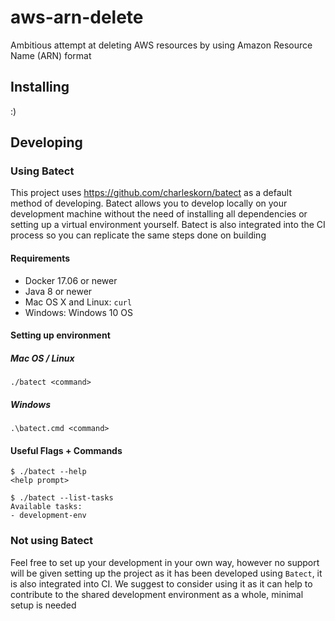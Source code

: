# aws-arn-delete
Ambitious attempt at deleting AWS resources by using Amazon Resource Name (ARN) format

## Installing
:)

## Developing
### Using Batect
This project uses https://github.com/charleskorn/batect as a default method of developing. Batect allows you to develop locally on your development machine without the need of installing all dependencies or setting up a virtual environment yourself. Batect is also integrated into the CI process so you can replicate the same steps done on building

#### Requirements
* Docker 17.06 or newer
* Java 8 or newer
* Mac OS X and Linux: `curl`
* Windows: Windows 10 OS

#### Setting up environment
##### Mac OS / Linux
```
./batect <command>
```

##### Windows
```
.\batect.cmd <command>
```

#### Useful Flags + Commands
```
$ ./batect --help
<help prompt>

$ ./batect --list-tasks
Available tasks:
- development-env
```

### Not using Batect
Feel free to set up your development in your own way, however no support will be given setting up the project as it has been developed using `Batect`, it is also integrated into CI. We suggest to consider using it as it can help to contribute to the shared development environment as a whole, minimal setup is needed
